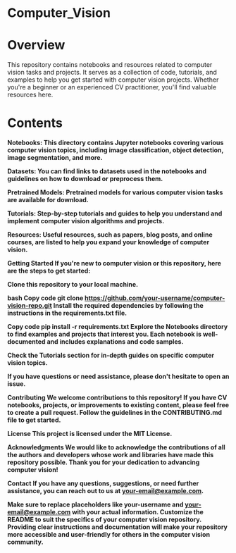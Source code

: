 # Computer_Vision

# Overview
This repository contains notebooks and resources related to computer vision tasks and projects. It serves as a collection of code, tutorials, and examples to help you get started with computer vision projects. Whether you're a beginner or an experienced CV practitioner, you'll find valuable resources here.

# Contents
<B>Notebooks:<B> This directory contains Jupyter notebooks covering various computer vision topics, including image classification, object detection, image segmentation, and more.

Datasets: You can find links to datasets used in the notebooks and guidelines on how to download or preprocess them.

Pretrained Models: Pretrained models for various computer vision tasks are available for download.

Tutorials: Step-by-step tutorials and guides to help you understand and implement computer vision algorithms and projects.

Resources: Useful resources, such as papers, blog posts, and online courses, are listed to help you expand your knowledge of computer vision.

Getting Started
If you're new to computer vision or this repository, here are the steps to get started:

Clone this repository to your local machine.

bash
Copy code
git clone https://github.com/your-username/computer-vision-repo.git
Install the required dependencies by following the instructions in the requirements.txt file.

Copy code
pip install -r requirements.txt
Explore the Notebooks directory to find examples and projects that interest you. Each notebook is well-documented and includes explanations and code samples.

Check the Tutorials section for in-depth guides on specific computer vision topics.

If you have questions or need assistance, please don't hesitate to open an issue.

Contributing
We welcome contributions to this repository! If you have CV notebooks, projects, or improvements to existing content, please feel free to create a pull request. Follow the guidelines in the CONTRIBUTING.md file to get started.

License
This project is licensed under the MIT License.

Acknowledgments
We would like to acknowledge the contributions of all the authors and developers whose work and libraries have made this repository possible. Thank you for your dedication to advancing computer vision!

Contact
If you have any questions, suggestions, or need further assistance, you can reach out to us at your-email@example.com.

Make sure to replace placeholders like your-username and your-email@example.com with your actual information. Customize the README to suit the specifics of your computer vision repository. Providing clear instructions and documentation will make your repository more accessible and user-friendly for others in the computer vision community.





